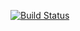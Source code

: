 [![Build Status](https://travis-ci.org/MarzDell/e-commerce.svg?branch=master)](https://travis-ci.org/MarzDell/e-commerce)